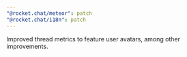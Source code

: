 ```yaml
---
"@rocket.chat/meteor": patch
"@rocket.chat/i18n": patch
---
```


Improved thread metrics to feature user avatars, among other improvements.
